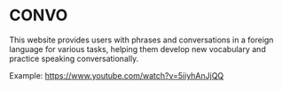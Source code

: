 # CONVO

This website provides users with phrases and conversations in a foreign language for various tasks, helping them develop new vocabulary and practice speaking conversationally.

Example: https://www.youtube.com/watch?v=5iiyhAnJjQQ
